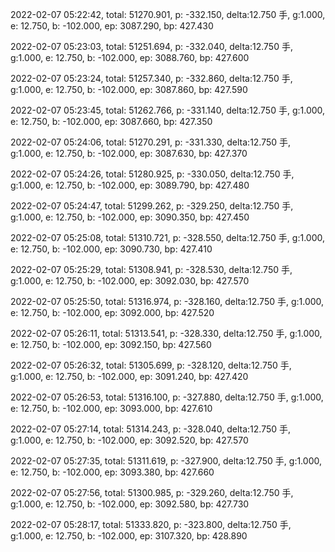 2022-02-07 05:22:42, total: 51270.901, p: -332.150, delta:12.750 手, g:1.000, e: 12.750, b: -102.000, ep: 3087.290, bp: 427.430

2022-02-07 05:23:03, total: 51251.694, p: -332.040, delta:12.750 手, g:1.000, e: 12.750, b: -102.000, ep: 3088.760, bp: 427.600

2022-02-07 05:23:24, total: 51257.340, p: -332.860, delta:12.750 手, g:1.000, e: 12.750, b: -102.000, ep: 3087.860, bp: 427.590

2022-02-07 05:23:45, total: 51262.766, p: -331.140, delta:12.750 手, g:1.000, e: 12.750, b: -102.000, ep: 3087.660, bp: 427.350

2022-02-07 05:24:06, total: 51270.291, p: -331.330, delta:12.750 手, g:1.000, e: 12.750, b: -102.000, ep: 3087.630, bp: 427.370

2022-02-07 05:24:26, total: 51280.925, p: -330.050, delta:12.750 手, g:1.000, e: 12.750, b: -102.000, ep: 3089.790, bp: 427.480

2022-02-07 05:24:47, total: 51299.262, p: -329.250, delta:12.750 手, g:1.000, e: 12.750, b: -102.000, ep: 3090.350, bp: 427.450

2022-02-07 05:25:08, total: 51310.721, p: -328.550, delta:12.750 手, g:1.000, e: 12.750, b: -102.000, ep: 3090.730, bp: 427.410

2022-02-07 05:25:29, total: 51308.941, p: -328.530, delta:12.750 手, g:1.000, e: 12.750, b: -102.000, ep: 3092.030, bp: 427.570

2022-02-07 05:25:50, total: 51316.974, p: -328.160, delta:12.750 手, g:1.000, e: 12.750, b: -102.000, ep: 3092.000, bp: 427.520

2022-02-07 05:26:11, total: 51313.541, p: -328.330, delta:12.750 手, g:1.000, e: 12.750, b: -102.000, ep: 3092.150, bp: 427.560

2022-02-07 05:26:32, total: 51305.699, p: -328.120, delta:12.750 手, g:1.000, e: 12.750, b: -102.000, ep: 3091.240, bp: 427.420

2022-02-07 05:26:53, total: 51316.100, p: -327.880, delta:12.750 手, g:1.000, e: 12.750, b: -102.000, ep: 3093.000, bp: 427.610

2022-02-07 05:27:14, total: 51314.243, p: -328.040, delta:12.750 手, g:1.000, e: 12.750, b: -102.000, ep: 3092.520, bp: 427.570

2022-02-07 05:27:35, total: 51311.619, p: -327.900, delta:12.750 手, g:1.000, e: 12.750, b: -102.000, ep: 3093.380, bp: 427.660

2022-02-07 05:27:56, total: 51300.985, p: -329.260, delta:12.750 手, g:1.000, e: 12.750, b: -102.000, ep: 3092.580, bp: 427.730

2022-02-07 05:28:17, total: 51333.820, p: -323.800, delta:12.750 手, g:1.000, e: 12.750, b: -102.000, ep: 3107.320, bp: 428.890